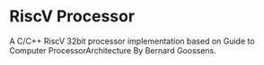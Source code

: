 # RiscV Processor
A C/C++ RiscV 32bit processor implementation based on Guide to Computer ProcessorArchitecture By Bernard Goossens.


